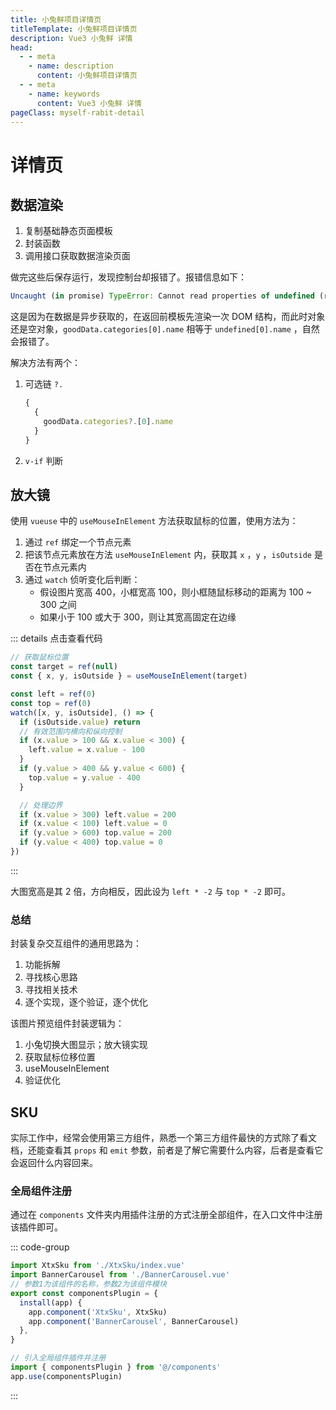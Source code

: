```yaml
---
title: 小兔鲜项目详情页
titleTemplate: 小兔鲜项目详情页
description: Vue3 小兔鲜 详情
head:
  - - meta
    - name: description
      content: 小兔鲜项目详情页
  - - meta
    - name: keywords
      content: Vue3 小兔鲜 详情
pageClass: myself-rabit-detail
---
```


# 详情页

## 数据渲染

1. 复制基础静态页面模板
2. 封装函数
3. 调用接口获取数据渲染页面

做完这些后保存运行，发现控制台却报错了。报错信息如下：

```js
Uncaught (in promise) TypeError: Cannot read properties of undefined (reading '0')
```

这是因为在数据是异步获取的，在返回前模板先渲染一次 DOM 结构，而此时对象还是空对象，`goodData.categories[0].name` 相等于 `undefined[0].name` ，自然会报错了。

解决方法有两个：

1. 可选链 `?.`

   ```jsx
   {
     {
       goodData.categories?.[0].name
     }
   }
   ```

2. `v-if` 判断

## 放大镜

使用 `vueuse` 中的 `useMouseInElement` 方法获取鼠标的位置，使用方法为：

1. 通过 `ref` 绑定一个节点元素
2. 把该节点元素放在方法 `useMouseInElement` 内，获取其 `x` ，`y` ，`isOutside` 是否在节点元素内
3. 通过 `watch` 侦听变化后判断：
   - 假设图片宽高 400，小框宽高 100，则小框随鼠标移动的距离为 100 ~ 300 之间
   - 如果小于 100 或大于 300，则让其宽高固定在边缘

::: details 点击查看代码

```js
// 获取鼠标位置
const target = ref(null)
const { x, y, isOutside } = useMouseInElement(target)

const left = ref(0)
const top = ref(0)
watch([x, y, isOutside], () => {
  if (isOutside.value) return
  // 有效范围内横向和纵向控制
  if (x.value > 100 && x.value < 300) {
    left.value = x.value - 100
  }
  if (y.value > 400 && y.value < 600) {
    top.value = y.value - 400
  }

  // 处理边界
  if (x.value > 300) left.value = 200
  if (x.value < 100) left.value = 0
  if (y.value > 600) top.value = 200
  if (y.value < 400) top.value = 0
})
```

:::

大图宽高是其 2 倍，方向相反，因此设为 `left * -2` 与 `top * -2` 即可。

### 总结

封装复杂交互组件的通用思路为：

1. 功能拆解
2. 寻找核心思路
3. 寻找相关技术
4. 逐个实现，逐个验证，逐个优化

该图片预览组件封装逻辑为：

1. 小兔切换大图显示；放大镜实现
2. 获取鼠标位移位置
3. useMouseInElement
4. 验证优化

## SKU

实际工作中，经常会使用第三方组件，熟悉一个第三方组件最快的方式除了看文档，还能查看其 `props` 和 `emit` 参数，前者是了解它需要什么内容，后者是查看它会返回什么内容回来。

### 全局组件注册

通过在 `components` 文件夹内用插件注册的方式注册全部组件，在入口文件中注册该插件即可。

::: code-group

```js [components/index.js注册组件]
import XtxSku from './XtxSku/index.vue'
import BannerCarousel from './BannerCarousel.vue'
// 参数1为该组件的名称，参数2为该组件模块
export const componentsPlugin = {
  install(app) {
    app.component('XtxSku', XtxSku)
    app.component('BannerCarousel', BannerCarousel)
  },
}
```

```js [main.js]
// 引入全局组件插件并注册
import { componentsPlugin } from '@/components'
app.use(componentsPlugin)
```

:::
